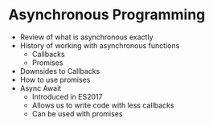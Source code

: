 # Asynchronous Programming
- Review of what is asynchronous exactly
- History of working with asynchronous functions
  - Callbacks
  - Promises
- Downsides to Callbacks
- How to use promises
- Async Await
  - Introduced in ES2017
  - Allows us to write code with less callbacks
  - Can be used with promises
